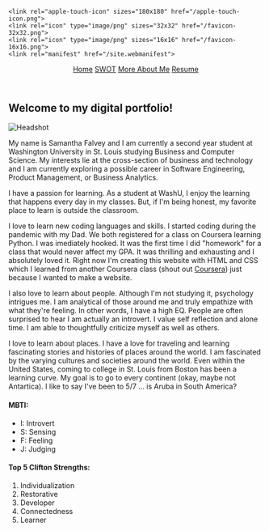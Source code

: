 
<html lang="en">
<head>
	<meta charset="UTF-8">
	<title>Samantha Falvey</title>
	<link rel ="stylesheet" href="styleSheet.css"> 
	<script src = "/Users/sammyfalvey/Desktop/Code/mySite/JS/mySiteJS.js"></script>


    <link rel="apple-touch-icon" sizes="180x180" href="/apple-touch-icon.png">
    <link rel="icon" type="image/png" sizes="32x32" href="/favicon-32x32.png">
    <link rel="icon" type="image/png" sizes="16x16" href="/favicon-16x16.png">
    <link rel="manifest" href="/site.webmanifest">

</head>

<body>
<header>

<nav>
<a href = "file:///Users/sammyfalvey/Desktop/Code/mySite/mySiteIndex.html">Home</a>
<a href = "file:///Users/sammyfalvey/Documents/GitHub/samanthafalvey.github.io/SWOT1.html">SWOT</a>
<a href = "file:///Users/sammyfalvey/Desktop/Code/mySite/moreAboutMe.html">More About Me</a>
<a href = "file:///Users/sammyfalvey/Desktop/Code/mySite/Resume.html">Resume </a>
</nav>
</header>
<h2 class = "welcome"> Welcome to my digital portfolio! </h2>
<section class = "welcome">
<img src= "file:///Users/sammyfalvey/Desktop/Code/mySite/IMG/IMG_0531.JPG" alt = "Headshot" id="frontPhoto"/>
</section>


<p id = "firstp">
My name is Samantha Falvey and I am currently a second year student at Washington University in St. Louis studying Business and Computer Science. My interests lie at the cross-section of business and technology and I am currently exploring a possible career in Software Engineering, Product Management, or Business Analytics.
</p> 

<section class = "welcome" id = "leftwelcome">

<p>
I have a passion for learning. As a student at WashU, I enjoy the learning that happens every day in my classes. But, if I'm being honest, my favorite place to learn is outside the classroom. 
</p>
<p>
I love to learn new coding languages and skills. I started coding during the pandemic with my Dad. We both registered for a class on Coursera learning Python. I was imediately hooked. It was the first time I did "homework" for a class that would never affect my GPA. It was thrilling and exhausting and I absolutely loved it. Right now I'm creating this website with HTML and CSS which I learned from another Coursera class (shout out <a href="https://www.coursera.org/"> Coursera</a>) just because I wanted to make a website.
</p>
<p>
I also love to learn about people. Although I'm not studying it, psychology intrigues me. I am analytical of those around me and truly empathize with what they're feeling. In other words, I have a high EQ. People are often surprised to hear I am actually an introvert. I value self reflection and alone time. I am able to thoughtfully criticize myself as well as others.
</p>
<p>
I love to learn about places. I have a love for traveling and learning fascinating stories and histories of places around the world. I am fascinated by the varying cultures and societies around the world. Even within the United States, coming to college in St. Louis from Boston has been a learning curve. My goal is to go to every continent (okay, maybe not Antartica). I like to say I've been to 5/7 ... is Aruba in South America? 
</p>
<p>

</p>
</section>

<section class = "welcome" id = "righttwelcome">

<h4 id = "MBTI">MBTI:</h4>
<ul>
<li>I: Introvert</li>
<li>S: Sensing </li>
<li>F: Feeling </li>
<li>J: Judging </li>
</ul>
<h4 id = "clifton">Top 5 Clifton Strengths:</h4>
<ol>
<li>Individualization </li>
<li>Restorative </li>
<li>Developer </li>
<li>Connectedness </li>
<li>Learner </li>
</ol>

</section>



</body>